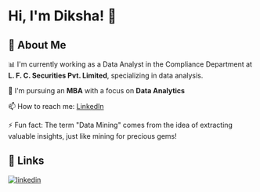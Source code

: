 # Hi, I'm Diksha! 👋

## 🚀 About Me

📊 I'm currently working as a Data Analyst in the Compliance Department at **L. F. C. Securities Pvt. Limited**, specializing in data analysis.

🧠 I'm pursuing an **MBA** with a focus on **Data Analytics** 

📫 How to reach me: [LinkedIn](https://www.linkedin.com/in/diksha-yadav-d25/)

⚡️ Fun fact: The term "Data Mining" comes from the idea of extracting valuable insights, just like mining for precious gems!

## 🔗 Links
[![linkedin](https://img.shields.io/badge/linkedin-0A66C2?style=for-the-badge&logo=linkedin&logoColor=white)](https://www.linkedin.com/in/diksha-yadav-d25/)
